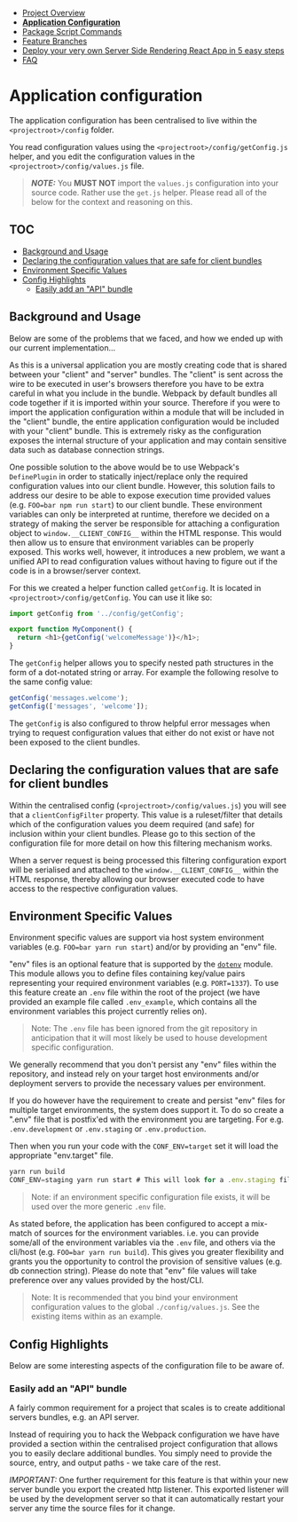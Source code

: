 - [Project Overview](/internal/docs/PROJECT_OVERVIEW.md)
 - __[Application Configuration](/internal/docs/APPLICATION_CONFIG.md)__
 - [Package Script Commands](/internal/docs/PKG_SCRIPTS.md)
 - [Feature Branches](/internal/docs/FEATURE_BRANCHES.md)
 - [Deploy your very own Server Side Rendering React App in 5 easy steps](/internal/docs/DEPLOY_TO_NOW.md)
 - [FAQ](/internal/docs/FAQ.md)

# Application configuration

The application configuration has been centralised to live within the `<projectroot>/config` folder.

You read configuration values using the `<projectroot>/config/getConfig.js` helper, and you edit the configuration values in the `<projectroot>/config/values.js` file.

> ___NOTE:___ You __MUST NOT__ import the `values.js` configuration into your source code. Rather use the `get.js` helper. Please read all of the below for the context and reasoning on this.

## TOC

 - [Background and Usage](#background-and-usage)
 - [Declaring the configuration values that are safe for client bundles](#declaring-the-configuration-values-that-are-safe-for-client-bundles)
 - [Environment Specific Values](#environment-specifc-values)
 - [Config Highlights](#config-highlights)
   - [Easily add an "API" bundle](#easily-add-an-api-bundle)

## Background and Usage

Below are some of the problems that we faced, and how we ended up with our current implementation...

As this is a universal application you are mostly creating code that is shared between your "client" and "server" bundles. The "client" is sent across the wire to be executed in user's browsers therefore you have to be extra careful in what you include in the bundle.  Webpack by default bundles all code together if it is imported within your source. Therefore if you were to import the application configuration within a module that will be included in the "client" bundle, the entire application configuration would be included with your "client" bundle. This is extremely risky as the configuration exposes the internal structure of your application and may contain sensitive data such as database connection strings.

One possible solution to the above would be to use Webpack's `DefinePlugin` in order to statically inject/replace only the required configuration values into our client bundle.  However,  this solution fails to address our desire to be able to expose execution time provided values (e.g. `FOO=bar npm run start`) to our client bundle. These environment variables can only be interpreted at runtime, therefore we decided on a strategy of making the server be responsible for attaching a configuration object to `window.__CLIENT_CONFIG__` within the HTML response.  This would then allow us to ensure that environment variables can be properly exposed.  This works well, however, it introduces a new problem, we want a unified API to read configuration values without having to figure out if the code is in a browser/server context.

For this we created a helper function called `getConfig`.  It is located in `<projectroot>/config/getConfig`.  You can use it like so:

```js
import getConfig from '../config/getConfig';

export function MyComponent() {
  return <h1>{getConfig('welcomeMessage')}</h1>;
}
```

The `getConfig` helper allows you to specify nested path structures in the form of a dot-notated string or array. For example the following resolve to the same config value:

```js
getConfig('messages.welcome');
getConfig(['messages', 'welcome']);
```

The `getConfig` is also configured to throw helpful error messages when trying to request configuration values that either do not exist or have not been exposed to the client bundles.

## Declaring the configuration values that are safe for client bundles

Within the centralised config (`<projectroot>/config/values.js`) you will see that a `clientConfigFilter` property.  This value is a ruleset/filter that details which of the configuration values you deem required (and safe) for inclusion within your client bundles.  Please go to this section of the configuration file for more detail on how this filtering mechanism works.

When a server request is being processed this filtering configuration export will be serialised and attached to the `window.__CLIENT_CONFIG__` within the HTML response, thereby allowing our browser executed code to have access to the respective configuration values.

## Environment Specific Values

Environment specific values are support via host system environment variables (e.g. `FOO=bar yarn run start`) and/or by providing an "env" file.  

"env" files is an optional feature that is supported by the [`dotenv`](https://github.com/motdotla/dotenv) module. This module allows you to define files containing key/value pairs representing your required environment variables (e.g. `PORT=1337`). To use this feature create an `.env` file within the root of the project (we have provided an example file called `.env_example`, which contains all the environment variables this project currently relies on).

> Note: The `.env` file has been ignored from the git repository in anticipation that it will most likely be used to house development specific configuration.

We generally recommend that you don't persist any "env" files within the repository, and instead rely on your target host environments and/or deployment servers to provide the necessary values per environment.  

If you do however have the requirement to create and persist "env" files for multiple target environments, the system does support it. To do so create a ".env" file that is postfix'ed with the environment you are targeting. For e.g. `.env.development` or `.env.staging` or `.env.production`.

Then when you run your code with the `CONF_ENV=target` set it will load the appropriate "env.target" file.

```js
yarn run build
CONF_ENV=staging yarn run start # This will look for a .env.staging file
```

 > Note: if an environment specific configuration file exists, it will be used over the more generic `.env` file.

As stated before, the application has been configured to accept a mix-match of sources for the environment variables. i.e. you can provide some/all of the environment variables via the `.env` file, and others via the cli/host (e.g. `FOO=bar yarn run build`). This gives you greater flexibility and grants you the opportunity to control the provision of sensitive values (e.g. db connection string).  Please do note that "env" file values will take preference over any values provided by the host/CLI.

> Note: It is recommended that you bind your environment configuration values to the global `./config/values.js`. See the existing items within as an example.

## Config Highlights

Below are some interesting aspects of the configuration file to be aware of.

### Easily add an "API" bundle

A fairly common requirement for a project that scales is to create additional servers bundles, e.g. an API server.

Instead of requiring you to hack the Webpack configuration we have have provided a section within the centralised project configuration that allows you to easily declare additional bundles.  You simply need to provide the source, entry, and output paths - we take care of the rest.  

_IMPORTANT:_ One further requirement for this feature is that within your new server bundle you export the created http listener.  This exported listener will be used by the development server so that it can automatically restart your server any time the source files for it change.
